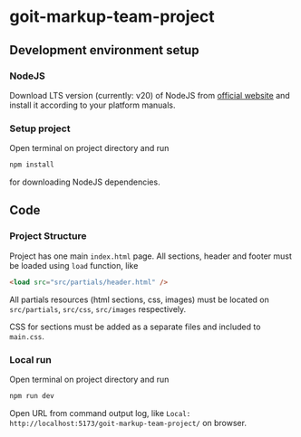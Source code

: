 # goit-markup-team-project

## Development environment setup

### NodeJS

Download LTS version (currently: v20) of NodeJS from [official website](https://nodejs.org/en/download/current) and install it according to your platform manuals.

### Setup project

Open terminal on project directory and run

```sh
npm install
```

for downloading NodeJS dependencies.

## Code

### Project Structure

Project has one main `index.html` page.
All sections, header and footer must be loaded using `load` function, like

```html
<load src="src/partials/header.html" />
```

All partials resources (html sections, css, images) must be located on `src/partials`, `src/css`, `src/images` respectively.

CSS for sections must be added as a separate files and included to `main.css`.

### Local run

Open terminal on project directory and run

```sh
npm run dev
```

Open URL from command output log, like `Local:   http://localhost:5173/goit-markup-team-project/` on browser.
